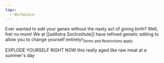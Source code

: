 ```yaml
---
tags:
  - Workpiece
---
```

Ever wanted to edit your genes without the nasty act of giving birth?
Well, fret no more!
We at [[adAstra SocInstitute]] have refined genetic editing to allow you to change yourself entirely!<sub>Terms and Restrictions apply.</sub>


EXPLODE YOURSELF 
RIGHT NOW
this really aged like raw meat at a summer's day